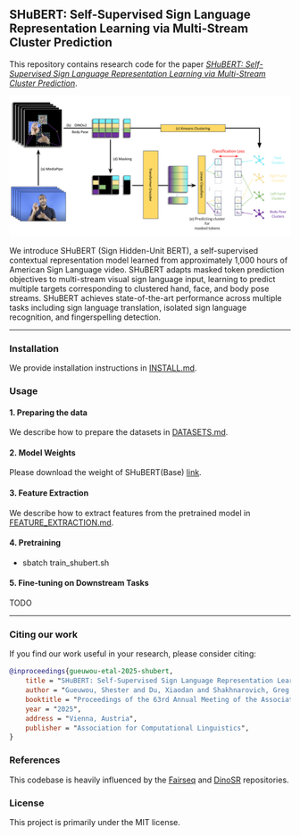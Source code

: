 
## SHuBERT: Self-Supervised Sign Language Representation Learning via Multi-Stream Cluster Prediction

This repository contains research code for the paper [*SHuBERT: Self-Supervised Sign Language Representation Learning via Multi-Stream Cluster Prediction*](https://arxiv.org/abs/2411.16765).

<p align="middle">
  <img src="imgs/shubert_pipeline.png"  alt="SHuBERT Overview">
</p>


We introduce SHuBERT (Sign Hidden-Unit BERT), a self-supervised contextual representation model learned from approximately 1,000 hours of  American Sign Language video. SHuBERT adapts masked token prediction objectives to multi-stream visual sign language input, learning to predict multiple targets corresponding to clustered hand, face, and body pose streams. SHuBERT achieves state-of-the-art performance across multiple tasks including sign language translation, isolated sign language recognition, and fingerspelling detection.  

----

### Installation

We provide installation instructions in [INSTALL.md](INSTALL.md).

### Usage
#### 1. Preparing the data

We describe how to prepare the datasets in [DATASETS.md](DATASETS.md).


#### 2. Model Weights

Please download the weight of SHuBERT(Base) [link](TODO).

#### 3. Feature Extraction

We describe how to extract features from the pretrained model in [FEATURE_EXTRACTION.md](FEATURE_EXTRACTION.md).


#### 4. Pretraining

- sbatch train_shubert.sh


#### 5. Fine-tuning on Downstream Tasks

TODO

---- 
### Citing our work
If you find our work useful in your research, please consider citing:

```bibtex
@inproceedings{gueuwou-etal-2025-shubert,
    title = "SHuBERT: Self-Supervised Sign Language Representation Learning via Multi-Stream Cluster Prediction",
    author = "Gueuwou, Shester and Du, Xiaodan and Shakhnarovich, Greg and Livescu, Karen and Liu, Alexander H.",
    booktitle = "Proceedings of the 63rd Annual Meeting of the Association for Computational Linguistics (Volume 1: Long Papers)",
    year = "2025",
    address = "Vienna, Austria",
    publisher = "Association for Computational Linguistics",
}
```


### References
This codebase is heavily influenced by the [Fairseq](https://github.com/facebookresearch/fairseq) and [DinoSR](https://github.com/Alexander-H-Liu/dinosr) repositories.

### License
This project is primarily under the MIT license.